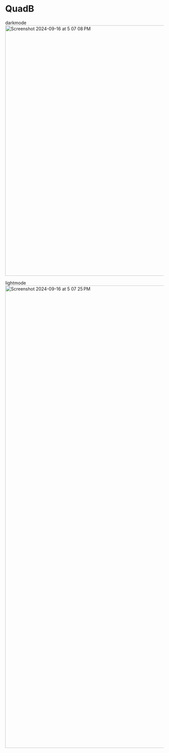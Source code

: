 # QuadB
darkmode
<img width="796" alt="Screenshot 2024-09-16 at 5 07 08 PM" src="https://github.com/user-attachments/assets/1524dbab-fc87-4beb-ab5e-5f1ce3f9ddaa">

lightmode
<img width="1470" alt="Screenshot 2024-09-16 at 5 07 25 PM" src="https://github.com/user-attachments/assets/cec9f5f3-fff7-40c7-bf76-c7cb3b202c42">
